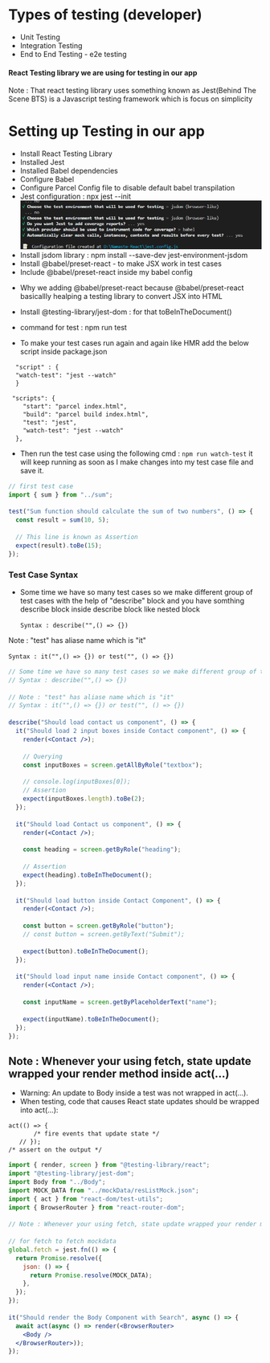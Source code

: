 # Types of testing (developer)

- Unit Testing
- Integration Testing
- End to End Testing - e2e testing

#### React Testing library we are using for testing in our app

Note : That react testing library uses something known as Jest(Behind The Scene BTS) is a Javascript testing framework which is focus on simplicity

# Setting up Testing in our app

- Install React Testing Library
- Installed Jest
- Installed Babel dependencies
- Configure Babel
- Configure Parcel Config file to disable default babel transpilation
- Jest configuration : npx jest --init
  ![Alt text](image-4.png)
- Install jsdom library : npm install --save-dev jest-environment-jsdom
- Install @babel/preset-react - to make JSX work in test cases
- Include @babel/preset-react inside my babel config

* Why we adding @babel/preset-react because @babel/preset-react basicallly healping a testing library to convert JSX into HTML

- Install @testing-library/jest-dom : for that toBeInTheDocument()
- command for test : npm run test

- To make your test cases run again and again like HMR add the below script inside package.json

```
  "script" : {
  "watch-test": "jest --watch"
  }
```

```
 "scripts": {
    "start": "parcel index.html",
    "build": "parcel build index.html",
    "test": "jest",
    "watch-test": "jest --watch"
  },
```

- Then run the test case using the following cmd : `npm run watch-test` it will keep running as soon as I make changes into my test case file and save it.

```jsx
// first test case
import { sum } from "../sum";

test("Sum function should calculate the sum of two numbers", () => {
  const result = sum(10, 5);

  // This line is known as Assertion
  expect(result).toBe(15);
});
```

### Test Case Syntax

- Some time we have so many test cases so we make different group of test cases with the help of "describe" block and you have somthing describe block inside describe block like nested block

  `Syntax : describe("",() => {})`

Note : "test" has aliase name which is "it"

`Syntax : it("",() => {}) or test("", () => {})`

```jsx
// Some time we have so many test cases so we make different group of test cases with the help of "describe" block and you have somthing describe block inside describe block like nested block
// Syntax : describe("",() => {})

// Note : "test" has aliase name which is "it"
// Syntax : it("",() => {}) or test("", () => {})

describe("Should load contact us component", () => {
  it("Should load 2 input boxes inside Contact component", () => {
    render(<Contact />);

    // Querying
    const inputBoxes = screen.getAllByRole("textbox");

    // console.log(inputBoxes[0]);
    // Assertion
    expect(inputBoxes.length).toBe(2);
  });

  it("Should load Contact us component", () => {
    render(<Contact />);

    const heading = screen.getByRole("heading");

    // Assertion
    expect(heading).toBeInTheDocument();
  });

  it("Should load button inside Contact Component", () => {
    render(<Contact />);

    const button = screen.getByRole("button");
    // const button = screen.getByText("Submit");

    expect(button).toBeInTheDocument();
  });

  it("Should load input name inside Contact component", () => {
    render(<Contact />);

    const inputName = screen.getByPlaceholderText("name");

    expect(inputName).toBeInTheDocument();
  });
});
```

## Note : Whenever your using fetch, state update wrapped your render method inside act(...)

- Warning: An update to Body inside a test was not wrapped in act(...).
- When testing, code that causes React state updates should be wrapped into act(...):

```
act(() => {
       /* fire events that update state */
   // });
/* assert on the output */
```
```jsx 
import { render, screen } from "@testing-library/react";
import "@testing-library/jest-dom";
import Body from "../Body";
import MOCK_DATA from "../mockData/resListMock.json";
import { act } from "react-dom/test-utils";
import { BrowserRouter } from "react-router-dom";

// Note : Whenever your using fetch, state update wrapped your render method inside act(...)

// for fetch to fetch mockdata
global.fetch = jest.fn(() => {
  return Promise.resolve({
    json: () => {
      return Promise.resolve(MOCK_DATA);
    },
  });
});

it("Should render the Body Component with Search", async () => {
  await act(async () => render(<BrowserRouter>
    <Body />
  </BrowserRouter>));
});

```